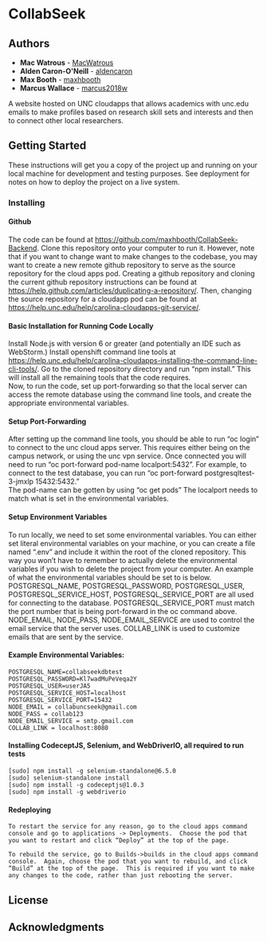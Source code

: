 # CollabSeek

## Authors

* **Mac Watrous** - [MacWatrous](https://github.com/MacWatrous)
* **Alden Caron-O'Neill** - [aldencaron](https://github.com/aldencaron)
* **Max Booth** - [maxhbooth](https://github.com/maxhbooth)
* **Marcus Wallace** - [marcus2018w](https://github.com/marcus2018w)

A website hosted on UNC cloudapps that allows academics with unc.edu emails to make
profiles based on research skill sets and interests and then to connect other local researchers.

## Getting Started

These instructions will get you a copy of the project up and running on your local machine for development and testing purposes. See deployment for notes on how to deploy the project on a live system.

### Installing


#### Github

The code can be found at https://github.com/maxhbooth/CollabSeek-Backend.  Clone this repository onto your computer to run it.  However, note that if you want to change want to make changes to the codebase, you may want to create a new remote github repository to serve as the source repository for the cloud apps pod.  Creating a github repository and cloning the current github repository instructions can be found at  https://help.github.com/articles/duplicating-a-repository/.  Then, changing the source repository for a cloudapp pod can be found at https://help.unc.edu/help/carolina-cloudapps-git-service/.  


#### Basic Installation for Running Code Locally

Install Node.js with version 6 or greater (and potentially an IDE such as WebStorm.)
Install openshift command line tools at https://help.unc.edu/help/carolina-cloudapps-installing-the-command-line-cli-tools/.
Go to the cloned repository directory and run “npm install.”  This will install all the remaining tools that the code requires.  
Now, to run the code, set up port-forwarding so that the local server can access the remote database using the command line tools, and create the appropriate environmental variables.


#### Setup Port-Forwarding

After setting up the command line tools, you should be able to run “oc login” to connect to the unc cloud apps server.  This requires either being on the campus network, or using the unc vpn service.
Once connected you will need to run “oc port-forward pod-name localport:5432”.  For example, to connect to the test database, you can run “oc port-forward postgresqltest-3-jmxlp 15432:5432.”  
The pod-name can be gotten by using “oc get pods”
The localport needs to match what is set in the environmental variables.


#### Setup Environment Variables

To run locally, we need to set some environmental variables.  You can either set literal environmental variables on your machine, or you can create a file named “.env” and include it within the root of the cloned repository.  This way you won’t have to remember to actually delete the environmental variables if you wish to delete the project from your computer.  An example of what the environmental variables should be set to is below.  POSTGRESQL_NAME, POSTGRESQL_PASSWORD, POSTGRESQL_USER, POSTGRESQL_SERVICE_HOST, POSTGRESQL_SERVICE_PORT are all used for connecting to the database.  POSTGRESQL_SERVICE_PORT  must match the port number that is being port-forward in the oc command above.  NODE_EMAIL, NODE_PASS, NODE_EMAIL_SERVICE are used to control the email service that the server uses.  COLLAB_LINK is used to customize emails that are sent by the service.


#### Example Environmental Variables:
```
POSTGRESQL_NAME=collabseekdbtest
POSTGRESQL_PASSWORD=Kl7wadMuPeVeqa2Y
POSTGRESQL_USER=userJA5
POSTGRESQL_SERVICE_HOST=localhost
POSTGRESQL_SERVICE_PORT=15432
NODE_EMAIL = collabuncseek@gmail.com
NODE_PASS = collab123
NODE_EMAIL_SERVICE = smtp.gmail.com
COLLAB_LINK = localhost:8080
```

#### Installing CodeceptJS, Selenium, and WebDriverIO, all required to run tests
```
[sudo] npm install -g selenium-standalone@6.5.0
[sudo] selenium-standalone install
[sudo] npm install -g codeceptjs@1.0.3
[sudo] npm install -g webdriverio
```
#### Redeploying
```
To restart the service for any reason, go to the cloud apps command console and go to applications -> Deployments.  Choose the pod that you want to restart and click “Deploy” at the top of the page.

To rebuild the service, go to Builds->builds in the cloud apps command console.  Again, choose the pod that you want to rebuild, and click “Build” at the top of the page.  This is required if you want to make any changes to the code, rather than just rebooting the server.

```

## License

## Acknowledgments

